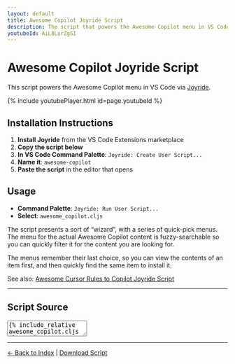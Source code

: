 ```yaml
---
layout: default
title: Awesome Copilot Joyride Script
description: The script that powers the Awesome Copilot menu in VS Code via Joyride, providing easy access to GitHub Copilot instructions, prompts, and chat modes.
youtubeId: AiL8LurZgSI
---
```


# Awesome Copilot Joyride Script

This script powers the Awesome Copilot menu in VS Code via [Joyride](https://github.com/BetterThanTomorrow/joyride).

{% include youtubePlayer.html id=page.youtubeId %}

## Installation Instructions

1. **Install Joyride** from the VS Code Extensions marketplace
2. **Copy the script below**
3. **In VS Code Command Palette**: `Joyride: Create User Script...`
4. **Name it**: `awesome-copilot`
5. **Paste the script** in the editor that opens

## Usage

- **Command Palette**: `Joyride: Run User Script...`
- **Select**: `awesome_copilot.cljs`

The script presents a sort of “wizard”, with a series of quick-pick menus. The menu for the actual Awesome Copilot content is fuzzy-searchable so you can quickly filter it for the content you are looking for.

The menus remember their last choice, so you can view the contents of an item first, and then quickly find the same item to install it.

See also: [Awesome Cursor Rules to Copilot Joyride Script](awesome-cursorrules-to-copilot-script)

---

## Script Source

<textarea class="code" readonly>
{% include_relative awesome_copilot.cljs %}
</textarea>

---

[← Back to Index](index.html) | [Download Script](awesome_copilot.cljs)
